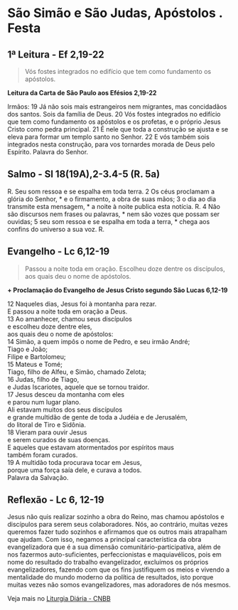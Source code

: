 # São Simão e São Judas, Apóstolos . Festa

## 1ª Leitura - Ef 2,19-22

> Vós fostes integrados no edifício que tem como fundamento os apóstolos.

**Leitura da Carta de São Paulo aos Efésios 2,19-22**

Irmãos: 
19 Já não sois mais estrangeiros nem migrantes, 
 mas concidadãos dos santos. 
 Sois da família de Deus. 
20 Vós fostes integrados no edifício 
 que tem como fundamento os apóstolos e os profetas, 
 e o próprio Jesus Cristo como pedra principal. 
21 É nele que toda a construção se ajusta e se eleva 
 para formar um templo santo no Senhor. 
22 E vós também sois integrados nesta construção, 
 para vos tornardes morada de Deus pelo Espírito. 
 Palavra do Senhor.

## Salmo - Sl 18(19A),2-3.4-5 (R. 5a)

R. Seu som ressoa e se espalha em toda terra.  2 Os céus proclamam a glória do Senhor, *   e o firmamento, a obra de suas mãos;  3 o dia ao dia transmite esta mensagem, *   a noite à noite publica esta notícia.  R.  4 Não são discursos nem frases ou palavras, *   nem são vozes que possam ser ouvidas;  5 seu som ressoa e se espalha em toda a terra, *   chega aos confins do universo a sua voz.  R.

## Evangelho - Lc 6,12-19

> Passou a noite toda em oração. Escolheu doze dentre os discípulos, aos quais deu o nome de apóstolos.

**+ Proclamação do Evangelho de Jesus Cristo segundo São Lucas   6,12-19**

12 Naqueles dias, Jesus foi à montanha para rezar.   
 E passou a noite toda em oração a Deus.   
13 Ao amanhecer, chamou seus discípulos   
 e escolheu doze dentre eles,   
 aos quais deu o nome de apóstolos:   
14 Simão, a quem impôs o nome de Pedro, e seu irmão André;   
 Tiago e João;   
 Filipe e Bartolomeu;   
15 Mateus e Tomé;   
 Tiago, filho de Alfeu, e Simão, chamado Zelota;   
16 Judas, filho de Tiago,   
 e Judas Iscariotes, aquele que se tornou traidor.   
17 Jesus desceu da montanha com eles   
 e parou num lugar plano.   
 Ali estavam muitos dos seus discípulos   
 e grande multidão de gente de toda a Judéia e de Jerusalém,   
 do litoral de Tiro e Sidônia.   
18 Vieram para ouvir Jesus   
 e serem curados de suas doenças.   
 E aqueles que estavam atormentados por espíritos maus   
 também foram curados.   
19 A multidão toda procurava tocar em Jesus,   
 porque uma força saía dele, e curava a todos.   
 Palavra da Salvação.

## Reflexão - Lc 6, 12-19

Jesus não quis realizar sozinho a obra do Reino, mas chamou apóstolos e discípulos para serem seus colaboradores. Nós, ao contrário, muitas vezes queremos fazer tudo sozinhos e afirmamos que os outros mais atrapalham que ajudam. Com isso, negamos a principal característica da obra evangelizadora que é a sua dimensão comunitário-participativa, além de nos fazermos auto-suficientes, perfeccionistas e maquiavélicos, pois em nome do resultado do trabalho evangelizador, excluímos os próprios evangelizadores, fazendo com que os fins justifiquem os meios e vivendo a mentalidade do mundo moderno da política de resultados, isto porque muitas vezes não somos evangelizadores, mas adoradores de nós mesmos.

Veja mais no [Liturgia Diária - CNBB](http://liturgiadiaria.cnbb.org.br/app/user/user/UserView.php?ano=2016&mes=10&dia=28)